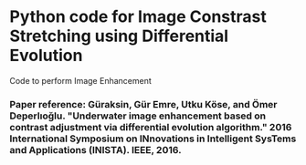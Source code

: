 # Python code for Image Constrast Stretching using Differential Evolution

Code to perform Image Enhancement

### Paper reference: Güraksin, Gür Emre, Utku Köse, and Ömer Deperlıoğlu. "Underwater image enhancement based on contrast adjustment via differential evolution algorithm." 2016 International Symposium on INnovations in Intelligent SysTems and Applications (INISTA). IEEE, 2016.
